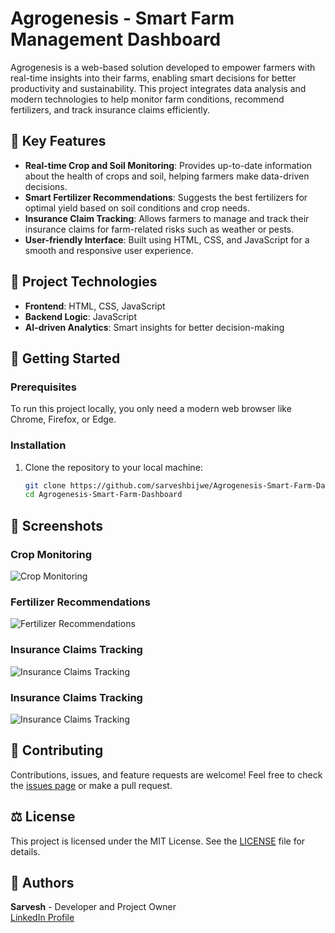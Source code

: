 # Agrogenesis - Smart Farm Management Dashboard

Agrogenesis is a web-based solution developed to empower farmers with real-time insights into their farms, enabling smart decisions for better productivity and sustainability. This project integrates data analysis and modern technologies to help monitor farm conditions, recommend fertilizers, and track insurance claims efficiently.

## 🌱 Key Features
- **Real-time Crop and Soil Monitoring**: Provides up-to-date information about the health of crops and soil, helping farmers make data-driven decisions.
- **Smart Fertilizer Recommendations**: Suggests the best fertilizers for optimal yield based on soil conditions and crop needs.
- **Insurance Claim Tracking**: Allows farmers to manage and track their insurance claims for farm-related risks such as weather or pests.
- **User-friendly Interface**: Built using HTML, CSS, and JavaScript for a smooth and responsive user experience.

## 🔗 Project Technologies
- **Frontend**: HTML, CSS, JavaScript
- **Backend Logic**: JavaScript
- **AI-driven Analytics**: Smart insights for better decision-making

## 🚀 Getting Started

### Prerequisites
To run this project locally, you only need a modern web browser like Chrome, Firefox, or Edge.

### Installation
1. Clone the repository to your local machine:
   ```bash
   git clone https://github.com/sarveshbijwe/Agrogenesis-Smart-Farm-Dashboard.git
   cd Agrogenesis-Smart-Farm-Dashboard
## 📸 Screenshots
### Crop Monitoring
![Crop Monitoring](./crop.webp)
### Fertilizer Recommendations
![Fertilizer Recommendations](./ferti.jpg)
### Insurance Claims Tracking
![Insurance Claims Tracking](./insurance.jpg)
### Insurance Claims Tracking
![Insurance Claims Tracking](./insurance.jpg)

## 🤝 Contributing
Contributions, issues, and feature requests are welcome!
Feel free to check the [issues page](https://github.com/yourusername/Agrogenesis-Smart-Farm-Dashboard/issues) or make a pull request.

## ⚖️ License
This project is licensed under the MIT License. See the [LICENSE](LICENSE) file for details.

## 👤 Authors
**Sarvesh** - Developer and Project Owner  
[LinkedIn Profile](https://www.linkedin.com/in/yourlinkedin)

